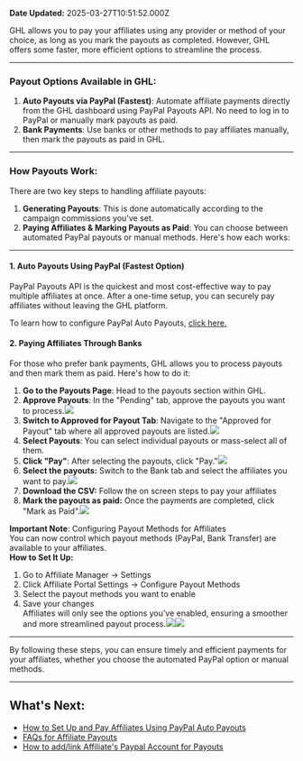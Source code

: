 **Date Updated:** 2025-03-27T10:51:52.000Z

GHL allows you to pay your affiliates using any provider or method of your choice, as long as you mark the payouts as completed. However, GHL offers some faster, more efficient options to streamline the process.

---

  
### **Payout Options Available in GHL:**

1. **Auto Payouts via PayPal (Fastest)**: Automate affiliate payments directly from the GHL dashboard using PayPal Payouts API. No need to log in to PayPal or manually mark payouts as paid.
2. **Bank Payments**: Use banks or other methods to pay affiliates manually, then mark the payouts as paid in GHL.

---

### **How Payouts Work:**

There are two key steps to handling affiliate payouts:

1. **Generating Payouts**: This is done automatically according to the campaign commissions you've set.
2. **Paying Affiliates & Marking Payouts as Paid**: You can choose between automated PayPal payouts or manual methods. Here's how each works:

---

#### **1\. Auto Payouts Using PayPal (Fastest Option)**

PayPal Payouts API is the quickest and most cost-effective way to pay multiple affiliates at once. After a one-time setup, you can securely pay affiliates without leaving the GHL platform.

To learn how to configure PayPal Auto Payouts, [click here.](https://help.gohighlevel.com/en/support/solutions/articles/155000003658)

  
#### **2\. Paying Affiliates Through Banks** 

For those who prefer bank payments, GHL allows you to process payouts and then mark them as paid. Here's how to do it:

1. **Go to the Payouts Page**: Head to the payouts section within GHL.
2. **Approve Payouts**: In the "Pending" tab, approve the payouts you want to process.![](https://s3.amazonaws.com/cdn.freshdesk.com/data/helpdesk/attachments/production/155033860750/original/uw6AMijpWNsuDCoOJNR7-Mfh1MiIr7g5xg.png?1727775682)
3. **Switch to Approved for Payout Tab**: Navigate to the "Approved for Payout" tab where all approved payouts are listed.![](https://s3.amazonaws.com/cdn.freshdesk.com/data/helpdesk/attachments/production/155033860803/original/D-4hKfsh67Q2x3RolQYV-fKdRqzd5R0WqQ.png?1727775726)
4. **Select Payouts**: You can select individual payouts or mass-select all of them.
5. **Click "Pay"**: After selecting the payouts, click "Pay."![](https://s3.amazonaws.com/cdn.freshdesk.com/data/helpdesk/attachments/production/155033860836/original/0fbZWtn7v82FTa-0SLKp1xgapupSbTfuKg.png?1727775742)
6. **Select the payouts:** Switch to the Bank tab and select the affiliates you want to pay.![](https://s3.amazonaws.com/cdn.freshdesk.com/data/helpdesk/attachments/production/155044056750/original/PyWjrPkWHZVp2KTK4WqAPTGfFf9IQ4stLQ.png?1743051211)
7. **Download the CSV:** Follow the on screen steps to pay your affiliates
8. **Mark the payouts as paid:** Once the payments are completed, click "Mark as Paid".![](https://s3.amazonaws.com/cdn.freshdesk.com/data/helpdesk/attachments/production/155044056767/original/eu3nVm2pn_adlJszcu0wbt4RPv09ZxhkZQ.png?1743051320)

  
**Important Note**: Configuring Payout Methods for Affiliates  
You can now control which payout methods (PayPal, Bank Transfer) are available to your affiliates.  
**How to Set It Up:**  
1. Go to Affiliate Manager → Settings  
2. Click Affiliate Portal Settings → Configure Payout Methods  
3. Select the payout methods you want to enable  
4. Save your changes  
Affiliates will only see the options you’ve enabled, ensuring a smoother and more streamlined payout process.![](https://s3.amazonaws.com/cdn.freshdesk.com/data/helpdesk/attachments/production/155044057818/original/2GURtm_H2ImX3KAPRbcZu9XP47xa9ZLUgw.png?1743052838)![](https://s3.amazonaws.com/cdn.freshdesk.com/data/helpdesk/attachments/production/155044057820/original/q7xZTCKlD35NOb_Xox8np0DfNlTjxDcrhA.png?1743052847)

---

By following these steps, you can ensure timely and efficient payments for your affiliates, whether you choose the automated PayPal option or manual methods.

---

## **What's Next:**

* [How to Set Up and Pay Affiliates Using PayPal Auto Payouts](https://help.gohighlevel.com/en/support/solutions/articles/155000003658-how-to-set-up-and-pay-affiliates-using-paypal-auto-payouts)
* [FAQs for Affiliate Payouts](https://help.gohighlevel.com/en/support/solutions/articles/155000003661-faqs-for-affiliate-payouts)
* [How to add/link Affiliate's Paypal Account for Payouts](https://help.gohighlevel.com/en/support/solutions/articles/155000002341-how-to-add-link-affiliate-s-paypal-account-for-payouts)